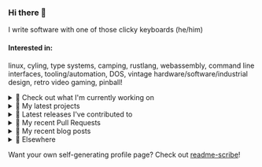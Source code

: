 ### Hi there 👋

I write software with one of those clicky keyboards (he/him)

#### Interested in:
linux, cyling, type systems, camping, rustlang, webassembly, command line interfaces, tooling/automation, DOS, vintage hardware/software/industrial design, retro video gaming, pinball!

<details><summary>👀 Check out what I'm currently working on</summary><br />

- [MetaMask/action-npm-publish](https://github.com/MetaMask/action-npm-publish) - GitHub Action to publish to NPM (today)
- [MetaMask/action-publish-release](https://github.com/MetaMask/action-publish-release) -  (1 day ago)
- [MetaMask/metamask-mobile](https://github.com/MetaMask/metamask-mobile) - Mobile web browser providing access to websites that use the Ethereum blockchain (1 week ago)
- [rickycodes/pve-no-subscription](https://github.com/rickycodes/pve-no-subscription) - Proxmox VE No-Subscription Removal (1 week ago)
- [rickycodes/card](https://github.com/rickycodes/card) - npx business card built with rust targeting wasm (2 weeks ago)
</details>

<details><summary>🌱 My latest projects</summary><br />

- [rickycodes/kitties](https://github.com/rickycodes/kitties) - micro site to browse CryptoKitties
- [rickycodes/pve-no-subscription](https://github.com/rickycodes/pve-no-subscription) - Proxmox VE No-Subscription Removal
- [rickycodes/ftse-rs](https://github.com/rickycodes/ftse-rs) - scrape and filter hl.co.uk market summaries
- [rickycodes/card](https://github.com/rickycodes/card) - npx business card built with rust targeting wasm
- [rickycodes/dat-proxy-browser](https://github.com/rickycodes/dat-proxy-browser) - Rough sketch of a decentralised (supporting DAT) mobile web browser built with react-native
</details>

<details><summary>🔭 Latest releases I've contributed to</summary><br />

- [MetaMask/action-npm-publish](https://github.com/MetaMask/action-npm-publish) ([v1.2.0](https://github.com/MetaMask/action-npm-publish/releases/tag/v1.2.0), today) - GitHub Action to publish to NPM
- [MetaMask/controllers](https://github.com/MetaMask/controllers) ([v30.1.0](https://github.com/MetaMask/controllers/releases/tag/v30.1.0), today) - Collection of platform-agnostic modules for creating secure data models for cryptocurrency wallets
- [MetaMask/metamask-extension](https://github.com/MetaMask/metamask-extension) ([v10.17.0](https://github.com/MetaMask/metamask-extension/releases/tag/v10.17.0), 5 days ago) - :globe_with_meridians: :electric_plug: The MetaMask browser extension enables browsing Ethereum blockchain enabled websites
- [MetaMask/action-create-release-pr](https://github.com/MetaMask/action-create-release-pr) ([v1.4.1](https://github.com/MetaMask/action-create-release-pr/releases/tag/v1.4.1), 1 week ago) - 
- [rickycodes/card](https://github.com/rickycodes/card) ([v1.6.15](https://github.com/rickycodes/card/releases/tag/v1.6.15), 2 weeks ago) - npx business card built with rust targeting wasm
</details>

<details><summary>🔨 My recent Pull Requests</summary><br />

- [Fix publishing configuration, closes #858](https://github.com/MetaMask/controllers/pull/863) on [MetaMask/controllers](https://github.com/MetaMask/controllers) (6 days ago)
- [Get release version from `package.json`](https://github.com/MetaMask/action-publish-release/pull/46) on [MetaMask/action-publish-release](https://github.com/MetaMask/action-publish-release) (1 week ago)
- [Allow for env variable to customise the simulator that gets launched on iOS](https://github.com/MetaMask/metamask-mobile/pull/4554) on [MetaMask/metamask-mobile](https://github.com/MetaMask/metamask-mobile) (2 weeks ago)
- [add scripts/browserstack-upload.js](https://github.com/MetaMask/metamask-mobile/pull/4494) on [MetaMask/metamask-mobile](https://github.com/MetaMask/metamask-mobile) (3 weeks ago)
- [Add missing subtitles for secret recovery phrase](https://github.com/MetaMask/metamask-extension/pull/14943) on [MetaMask/metamask-extension](https://github.com/MetaMask/metamask-extension) (3 weeks ago)
</details>

<details><summary>📜 My recent blog posts</summary><br />

- [Publishing my Website to the peer-to-peer Web](//ricky.codes/blog/posts/publishing-to-the-peer-to-peer-web/) (3 years ago)
</details>

<details><summary>🔗 Elsewhere</summary><br />

- Web: https://ricky.codes
- Twitter: https://twitter.com/rickycodes
- Blog: https://ricky.codes/blog
</details>

Want your own self-generating profile page? Check out [readme-scribe](https://github.com/muesli/readme-scribe)!

